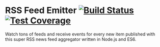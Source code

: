# RSS Feed Emitter [![Build Status](https://travis-ci.org/filipedeschamps/rss-feed-emitter.svg?branch=master)](https://travis-ci.org/filipedeschamps/rss-feed-emitter) [![Test Coverage](https://codeclimate.com/github/filipedeschamps/rss-feed-emitter/badges/coverage.svg)](https://codeclimate.com/github/filipedeschamps/rss-feed-emitter/coverage)

Watch tons of feeds and receive events for every new item published with this super RSS news feed aggregator written in Node.js and ES6.
